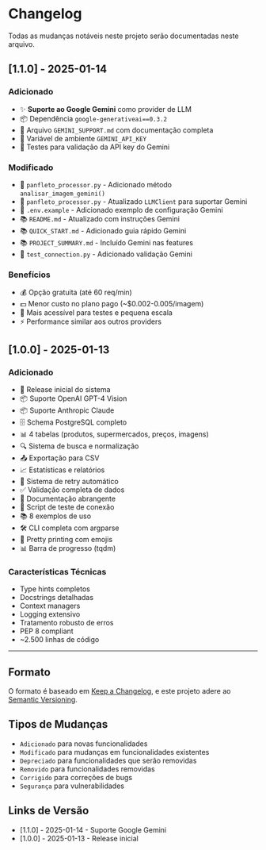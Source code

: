 # Changelog

Todas as mudanças notáveis neste projeto serão documentadas neste arquivo.

## [1.1.0] - 2025-01-14

### Adicionado
- ✨ **Suporte ao Google Gemini** como provider de LLM
- 📦 Dependência `google-generativeai==0.3.2`
- 📝 Arquivo `GEMINI_SUPPORT.md` com documentação completa
- 🔧 Variável de ambiente `GEMINI_API_KEY`
- 🧪 Testes para validação da API key do Gemini

### Modificado
- 🔄 `panfleto_processor.py` - Adicionado método `analisar_imagem_gemini()`
- 🔄 `panfleto_processor.py` - Atualizado `LLMClient` para suportar Gemini
- 📄 `.env.example` - Adicionado exemplo de configuração Gemini
- 📚 `README.md` - Atualizado com instruções Gemini
- 📚 `QUICK_START.md` - Adicionado guia rápido Gemini
- 📚 `PROJECT_SUMMARY.md` - Incluído Gemini nas features
- 🧪 `test_connection.py` - Adicionado validação Gemini

### Benefícios
- 💰 Opção gratuita (até 60 req/min)
- 💵 Menor custo no plano pago (~$0.002-0.005/imagem)
- 🚀 Mais acessível para testes e pequena escala
- ⚡ Performance similar aos outros providers

## [1.0.0] - 2025-01-13

### Adicionado
- 🎉 Release inicial do sistema
- 📦 Suporte OpenAI GPT-4 Vision
- 📦 Suporte Anthropic Claude
- 🗄️ Schema PostgreSQL completo
- 📊 4 tabelas (produtos, supermercados, preços, imagens)
- 🔍 Sistema de busca e normalização
- 📤 Exportação para CSV
- 📈 Estatísticas e relatórios
- 🔄 Sistema de retry automático
- ✅ Validação completa de dados
- 📝 Documentação abrangente
- 🧪 Script de teste de conexão
- 📚 8 exemplos de uso
- 🛠️ CLI completa com argparse
- 🎨 Pretty printing com emojis
- 📊 Barra de progresso (tqdm)

### Características Técnicas
- Type hints completos
- Docstrings detalhadas
- Context managers
- Logging extensivo
- Tratamento robusto de erros
- PEP 8 compliant
- ~2.500 linhas de código

---

## Formato

O formato é baseado em [Keep a Changelog](https://keepachangelog.com/pt-BR/1.0.0/),
e este projeto adere ao [Semantic Versioning](https://semver.org/lang/pt-BR/).

## Tipos de Mudanças

- `Adicionado` para novas funcionalidades
- `Modificado` para mudanças em funcionalidades existentes
- `Depreciado` para funcionalidades que serão removidas
- `Removido` para funcionalidades removidas
- `Corrigido` para correções de bugs
- `Segurança` para vulnerabilidades

## Links de Versão

- [1.1.0] - 2025-01-14 - Suporte Google Gemini
- [1.0.0] - 2025-01-13 - Release inicial
